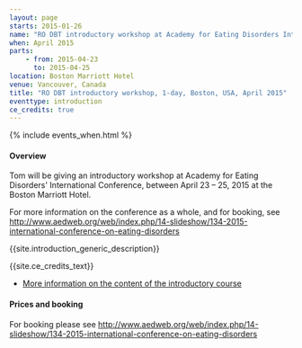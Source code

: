 ```yaml
---
layout: page
starts: 2015-01-26
name: "RO DBT introductory workshop at Academy for Eating Disorders International Conference"
when: April 2015
parts:
    - from: 2015-04-23
      to: 2015-04-25
location: Boston Marriott Hotel
venue: Vancouver, Canada
title: "RO DBT introductory workshop, 1-day, Boston, USA, April 2015"
eventtype: introduction
ce_credits: true
---
```



{% include events_when.html %}


#### Overview

Tom will be giving an introductory workshop at Academy for Eating Disorders' International Conference, between April 23 – 25, 2015
at the Boston Marriott Hotel.

For more information on the conference as a whole, and for booking, see http://www.aedweb.org/web/index.php/14-slideshow/134-2015-international-conference-on-eating-disorders



{{site.introduction_generic_description}}



{{site.ce_credits_text}}



- [More information on the content of the introductory course](/training/introduction.html)


#### Prices and booking

For booking please see http://www.aedweb.org/web/index.php/14-slideshow/134-2015-international-conference-on-eating-disorders
